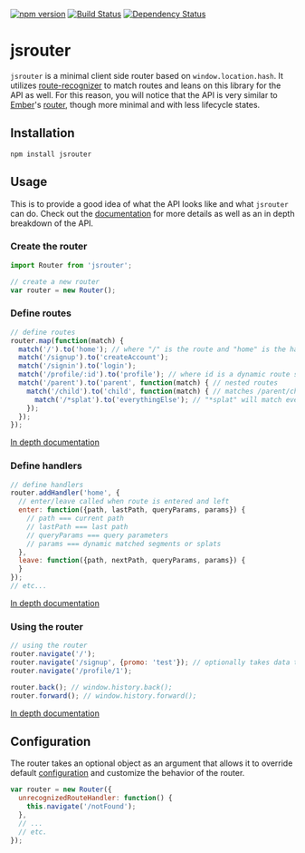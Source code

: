[![npm version](https://badge.fury.io/js/jsrouter.svg)](http://badge.fury.io/js/jsrouter)
[![Build Status](https://secure.travis-ci.org/jdlehman/jsrouter.svg?branch=master)](http://travis-ci.org/jdlehman/jsrouter)
[![Dependency Status](https://david-dm.org/jdlehman/jsrouter.svg)](https://david-dm.org/jdlehman/jsrouter)

# jsrouter

`jsrouter` is a minimal client side router based on `window.location.hash`. It utilizes [route-recognizer](https://github.com/tildeio/route-recognizer) to match routes and leans on this library for the API as well. For this reason, you will notice that the API is very similar to [Ember](http://emberjs.com/)'s [router](https://github.com/tildeio/router.js), though more minimal and with less lifecycle states.

## Installation

`npm install jsrouter`

## Usage

This is to provide a good idea of what the API looks like and what `jsrouter` can do. Check out the [documentation](docs/router.md) for more details as well as an in depth breakdown of the API.

### Create the router

```js
import Router from 'jsrouter';

// create a new router
var router = new Router();
```

### Define routes

```js
// define routes
router.map(function(match) {
  match('/').to('home'); // where "/" is the route and "home" is the handler name
  match('/signup').to('createAccount');
  match('/signin').to('login');
  match('/profile/:id').to('profile'); // where id is a dynamic route segment
  match('/parent').to('parent', function(match) { // nested routes
    match('/child').to('child', function(match) { // matches /parent/child and calls both handlers
      match('/*splat').to('everythingElse'); // "*splat" will match everything
    });
  });
});
```

[In depth documentation](/docs/defining-routes.md)

### Define handlers

```js
// define handlers
router.addHandler('home', {
  // enter/leave called when route is entered and left
  enter: function({path, lastPath, queryParams, params}) {
    // path === current path
    // lastPath === last path
    // queryParams === query parameters
    // params === dynamic matched segments or splats
  },
  leave: function({path, nextPath, queryParams, params}) {
  }
});
// etc...
```

[In depth documentation](/docs/defining-handlers.md)

### Using the router

```js
// using the router
router.navigate('/');
router.navigate('/signup', {promo: 'test'}); // optionally takes data to store in window.history.replaceState
router.navigate('/profile/1');

router.back(); // window.history.back();
router.forward(); // window.history.forward();
```

[In depth documentation](/docs/router.md)

## Configuration

The router takes an optional object as an argument that allows it to override default [configuration](/docs/router-config.md) and customize the behavior of the router.

```js
var router = new Router({
  unrecognizedRouteHandler: function() {
    this.navigate('/notFound');
  },
  // ...
  // etc.
});
```
